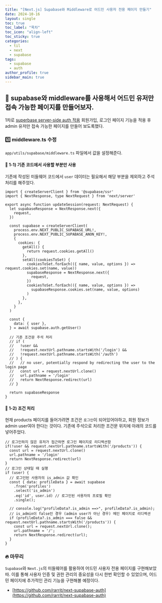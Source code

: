 ```yaml
---
title: "[Next.js] Supabase와 Middleware로 어드민 사용자 전용 페이지 만들기"
date: 2024-10-16
layout: single
toc: true
toc_label: "목차"
toc_icon: "align-left"
toc_sticky: true
categories:
  - til
  - next
  - supabase 
tags:
  - supabase
  - auth
author_profile: true
sidebar_main: true
---
```


## :ledger: supabase와 middleware를 사용해서 어드민 유저만 접속 가능한 페이지를 만들어보자.
1차로 [superbase server-side auth 적용](https://rarrit.github.io/til/next/supabase/nj24-next-supabase/) 회원가입, 로그인 페이지 기능을 적용 후 admin 유저만 접속 가능한 페이지를 만들어 보도록했다.

### :one: middleware.ts 수정
`app/utils/supabase/middleware.ts` 파일에서 값을 설정해준다.

#### :pushpin: 1-1) 기존 코드에서 사용할 부분만 사용
기존에 작성된 미들웨어 코드에서 `user` 데이터는 필요해서 해당 부분을 제외하고 주석처리를 해주었다.

```tsx
import { createServerClient } from '@supabase/ssr'
import { NextResponse, type NextRequest } from 'next/server'

export async function updateSession(request: NextRequest) {
  let supabaseResponse = NextResponse.next({
    request,
  })

  const supabase = createServerClient(
    process.env.NEXT_PUBLIC_SUPABASE_URL!,
    process.env.NEXT_PUBLIC_SUPABASE_ANON_KEY!,
    {
      cookies: {
        getAll() {
          return request.cookies.getAll()
        },
        setAll(cookiesToSet) {
          cookiesToSet.forEach(({ name, value, options }) => request.cookies.set(name, value))
          supabaseResponse = NextResponse.next({
            request,
          })
          cookiesToSet.forEach(({ name, value, options }) =>
            supabaseResponse.cookies.set(name, value, options)
          )
        },
      },
    }
  )

  const {
    data: { user },
  } = await supabase.auth.getUser()

  // 기존 조건문 주석 처리
  // if (
  //   !user &&
  //   !request.nextUrl.pathname.startsWith('/login') &&
  //   !request.nextUrl.pathname.startsWith('/auth')
  // ) {
  //   // no user, potentially respond by redirecting the user to the login page
  //   const url = request.nextUrl.clone()
  //   url.pathname = '/login'
  //   return NextResponse.redirect(url)
  // }

  return supabaseResponse
}
```

#### :pushpin: 1-2) 조건 처리
현재 products 페이지를 들어가려면 조건은 `로그인`이 되어있어야하고, 회원 정보가 admin user여야 한다는 것이다. 기존에 주석으로 처리한 조건문 위치에 아래의 코드를 넣어주었다.

```tsx
// 로그인하지 않은 유저가 접근하면 로그인 페이지로 리디렉션함
if(!user && request.nextUrl.pathname.startsWith('/products')) {
  const url = request.nextUrl.clone()  
  url.pathname = '/login'
  return NextResponse.redirect(url)
}
// 로그인 상태일 때 실행
if (user) {
  // 로그인된 사용자의 is_admin 값 확인
  const { data: profileData } = await supabase
    .from('profiles')
    .select('is_admin')
    .eq('id', user.id) // 로그인된 사용자의 프로필 확인
    .single();

  // console.log("profileData?.is_admin ==>", profileData?.is_admin);
  // is_admin이 false인 경우 (admin user가 아닌 경우) 메인 페이지로 리디렉션
  if (profileData?.is_admin === false && request.nextUrl.pathname.startsWith('/products')) {
    const url = request.nextUrl.clone();
    url.pathname = '/';
    return NextResponse.redirect(url);
  }
}
```


### :fire: 마무리
`Supabase`와 `Next.js`의 미들웨어를 활용하여 어드민 사용자 전용 페이지를 구현해보았따. 이를 통해 사용자 인증 및 권한 관리의 중요성을 다시 한번 확인할 수 있었으며, 어드민 페이지에 추가적인 관리 기능을 구현해볼 예정이다.

- [https://github.com/rarrit/next-supabase-auth](https://github.com/rarrit/next-supabase-auth)